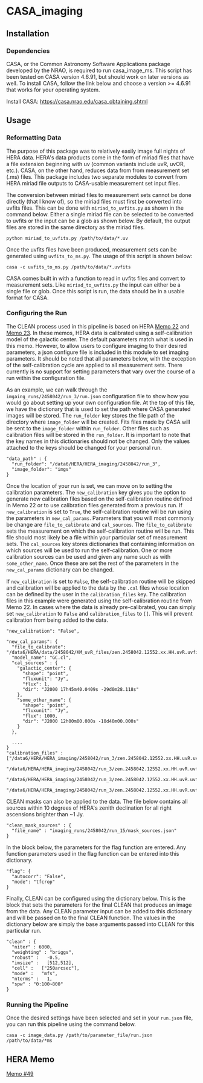 # CASA_imaging

## Installation

### Dependencies

CASA, or the Common Astronomy Software Applications package developed by the NRAO, is required to run casa_image_ms. This script has been tested on CASA version 4.6.91, but should work on later versions as well. To install CASA, follow the link below and choose a version >= 4.6.91 that works for your operating system.

Install CASA: https://casa.nrao.edu/casa_obtaining.shtml

## Usage

### Reformatting Data

The purpose of this package was to relatively easily image full nights of HERA
data. HERA's data products come in the form of miriad files that have a file
extension beginning with uv (common variants include uvR, uvOR, etc.). CASA,
on the other hand, reduces data from from measurement set (.ms) files. This
package includes two separate modules to convert from HERA miriad file outputs
to CASA-usable measurement set input files.

The conversion between miriad files to measurement sets cannot be done directly
(that I know of), so the miriad files must first be converted into uvfits files.
This can be done with `miriad_to_uvfits.py` as shown in the command below. Either
a single miriad file can be selected to be converted to uvfits or the input can
be a glob as shown below. By default, the output files are stored in the same
directory as the miriad files.

```
python miriad_to_uvfits.py /path/to/data/*.uv
```

Once the uvfits files have been produced, measurement sets can be generated using
`uvfits_to_ms.py`. The usage of this script is shown below:

```
casa -c uvfits_to_ms.py /path/to/data/*.uvfits
```

CASA comes built in with a function to read in uvfits files and convert to
measurement sets. Like `miriad_to_uvfits.py` the input can either be a single file or glob. Once this script is run, the data should be in a usable format for CASA.

### Configuring the Run

The CLEAN process used in this pipeline is based on HERA
[Memo 22](http://reionization.org/wp-content/uploads/2013/03/HERAmemo22-GC_imaging_cal.pdf)
and [Memo 23](http://reionization.org/wp-content/uploads/2013/03/HERA19.Comm2_.pdf).
In these memos, HERA data is calibrated using a self-calibration model of the galactic
center. The default parameters match what is used in this memo. However, to allow
users to configure imaging to their desired parameters, a json configure file
is included in this module to set imaging parameters. It should be noted that
all parameters below, with the exception of the self-calibration cycle are
applied to all measurement sets. There currently is no support for setting
parameters that vary over the course of a run within the configuration file.

As an example, we can walk through the `imgaing_runs/2458042/run_3/run.json`
configuration file to show how you would go about setting up your own
configuration file. At the top of this file, we have the dictionary that is used
to set the path where CASA generated images will be stored. The `run_folder`
key stores the file path of the directory where `image_folder` will be created.
Fits files made by CASA will be sent to the `image_folder` within `run_folder`.
Other files such as calibration files will be stored in the `run_folder`.
It is important to note that the key names in this dictionaries
should not be changed. Only the values attached to the keys should be changed for
your personal run.

```
"data_path" : {
  "run_folder": "/data6/HERA/HERA_imaging/2458042/run_3",
  "image_folder": "imgs"
}
```

Once the location of your run is set, we can move on to setting the calibration
parameters. The `new_calibration` key gives you the option to generate new
calibration files based on the self-calibration routine defined in Memo 22 or
to use calibration files generated from a previous run. If `new_calibration` is
set to `True`, the self-calibration routine will be run using the parameters in
`new_cal_params`. Parameters that you will most commonly be change are
`file_to_calibrate` and `cal_sources`. The `file_to_calibrate` sets the
measurement on which the self-calibration routine will be run. This file should
most likely be a file within your particular set of measurement sets. The
`cal_sources` key stores dictionaries that containing information on which
sources will be used to run the self-calibration. One or more calibration sources
can be used and given any name such as with `some_other_name`. Once these are set
the rest of the parameters in the `new_cal_params` dictionary can be changed.

If `new_calibration` is set to `False`, the self-calibration routine will be
skipped and calibration will be applied to the data by the `.cal` files whose
location can be defined by the user in the `calibration_files` key. The
calibration files in this example were generated using the self-calibration
routine from Memo 22. In cases where the data is already pre-calibrated, you
can simply set `new_calibration` to `False` and `calibration_files` to `[]`. This
will prevent calibration from being added to the data.

```
"new_calibration": "False",

"new_cal_params": {
  "file_to_calibrate": "/data6/HERA/data/2458042/KM_uvR_files/zen.2458042.12552.xx.HH.uvR.uvfits.ms",
  "model_name": "GC.cl",
  "cal_sources" : {
    "galactic_center": {
      "shape": "point",
      "fluxunit": "Jy",
      "flux": 1,
      "dir": "J2000 17h45m40.0409s -29d0m28.118s"
    },
    "some_other_name": {
      "shape": "point",
      "fluxunit": "Jy",
      "flux": 1000,
      "dir": "J2000 12h00m00.000s -10d40m00.000s"
    }
  },

  ....
}
"calibration_files" : ["/data6/HERA/HERA_imaging/2458042/run_3/zen.2458042.12552.xx.HH.uvR.uvfits.msG.cal",
                       "/data6/HERA/HERA_imaging/2458042/run_3/zen.2458042.12552.xx.HH.uvR.uvfits.msK.cal",
                       "/data6/HERA/HERA_imaging/2458042/run_3/zen.2458042.12552.xx.HH.uvR.uvfits.mssplit.msB.cal",
                       "/data6/HERA/HERA_imaging/2458042/run_3/zen.2458042.12552.xx.HH.uvR.uvfits.mssplit.msc2.msB.cal"]
```

CLEAN masks can also be applied to the data. The file below contains all sources
within 10 degrees of HERA's zenith declination for all right ascensions brighter
than ~1 Jy.

```
"clean_mask_sources" : {
  "file_name" : "imaging_runs/2458042/run_15/mask_sources.json"
}
```

In the block below, the parameters for the flag function are entered.
Any function parameters used in the flag function can be entered into this
dictionary.

```
"flag": {
  "autocorr": "False",
  "mode": "tfcrop"
}
```

Finally, CLEAN can be configured using the dictionary below. This is the block
that sets the parameters for the final CLEAN that produces an image from the
data. Any CLEAN parameter input can be added to this dictionary and will be
passed on to the final CLEAN function. The values in the dictionary below are
simply the base arguments passed into CLEAN for this particular run.

```
"clean" : {
  "niter" : 6000,
  "weighting" : "briggs",
  "robust" :   -0.5,
  "imsize" :   [512,512],
  "cell" :   ["250arcsec"],
  "mode" :   "mfs",
  "nterms" :   1,
  "spw" : "0:100~800"
}
```
### Running the Pipeline

Once the desired settings have been selected and set in your `run.json` file,
you can run this pipeline using the command below.

```
casa -c image_data.py /path/to/parameter_file/run.json /path/to/data/*ms
```


## HERA Memo

[Memo #49](http://reionization.org/wp-content/uploads/2013/03/HERA0049_Cox_Beam_Mapping_IDR2.html)
